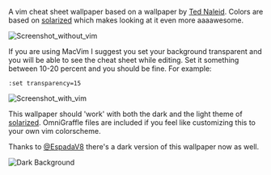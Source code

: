 A vim cheat sheet wallpaper based on a wallpaper by [Ted Naleid](http://naleid.com/blog/2010/10/04/vim-movement-shortcuts-wallpaper/). Colors are based on [solarized](https://github.com/altercation/solarized) which makes looking at it even more aaaawesome.

![Screenshot_without_vim](http://img850.imageshack.us/img850/7537/bildschirmfoto20110402ug.png)

If you are using MacVim I suggest you set your background transparent and you will be able to see the cheat sheet
while editing. Set it something between 10-20 percent and you
should be fine. For example:

    :set transparency=15

![Screenshot_with_vim](http://img860.imageshack.us/img860/5792/bildschirmfoto20110402u.png)

This wallpaper should 'work' with both the dark and the light theme of [solarized](https://github.com/altercation/solarized). OmniGraffle files are included if you feel like customizing this to your own vim colorscheme. 

Thanks to [@EspadaV8](https://github.com/Espadav8 "@EspadaV8") there's a dark version of this wallpaper now as well.

![Dark Background](http://img193.imageshack.us/img193/9562/darkbackground.png)
